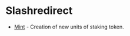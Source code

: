 <!--
order: 0
-->

# Slashredirect

* [Mint](spec/README.md) - Creation of new units of staking token.
